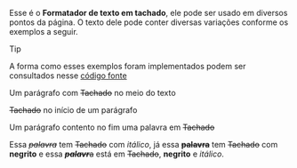 Esse é o **Formatador de texto em tachado**, ele pode ser usado em diversos pontos da página. O texto dele pode conter diversas variações conforme os exemplos a seguir.

>[!TIP]
>A forma como esses exemplos foram implementados podem ser consultados nesse [código fonte](https://github.com/eportella/markdown-to-html-builder/blob/main/del/README.md?plain=1)

Um parágrafo com ~~Tachado~~ no meio do texto

~~Tachado~~ no início de um parágrafo

Um parágrafo contento no fim uma palavra em ~~Tachado~~

Essa ~~*palavra*~~ tem ~~Tachado~~ com *itálico*, já essa ~~**palavra**~~ tem ~~Tachado~~ com **negrito** e essa ~~***palavr***a~~ está em ~~Tachado~~, **negrito** e *itálico*.